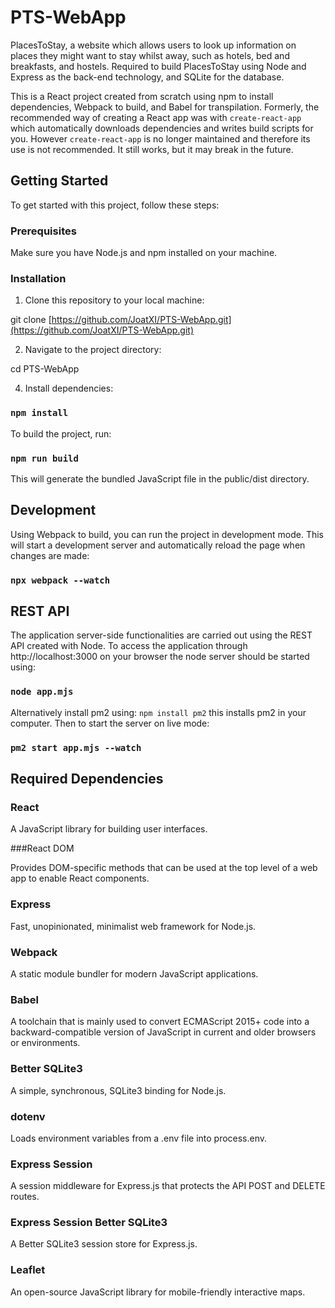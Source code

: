 # PTS-WebApp
PlacesToStay, a website which allows users to look up information on places they might want to stay whilst away, such as hotels, bed and breakfasts, and hostels. Required to build PlacesToStay using Node and Express as the back-end technology, and  SQLite for the database.

This is a React project created from scratch using npm to install dependencies, Webpack to build, and Babel for transpilation. Formerly, the recommended way of creating a React app was with `create-react-app` which automatically downloads dependencies and writes build scripts for you. However `create-react-app` is no longer maintained and therefore its use is not recommended. It still works, but it may break in the future.

## Getting Started

To get started with this project, follow these steps:

### Prerequisites

Make sure you have Node.js and npm installed on your machine.

### Installation

1. Clone this repository to your local machine:

git clone [https://github.com/JoatXI/PTS-WebApp.git](https://github.com/JoatXI/PTS-WebApp.git)

2. Navigate to the project directory:

cd PTS-WebApp
   
4. Install dependencies:

### `npm install`

To build the project, run:

### `npm run build`

This will generate the bundled JavaScript file in the public/dist directory.

## Development

Using Webpack to build, you can run the project in development mode. This will start a development server and automatically reload the page when changes are made:

### `npx webpack --watch`

## REST API

The application server-side functionalities are carried out using the REST API created with Node. To access the application through http://localhost:3000 on your browser the node server should be started using:

### `node app.mjs`

Alternatively install pm2 using: `npm install pm2` this installs pm2 in your computer. Then to start the server on live mode:

### `pm2 start app.mjs --watch`

## Required Dependencies

### React

A JavaScript library for building user interfaces.

###React DOM

Provides DOM-specific methods that can be used at the top level of a web app to enable React components.

### Express

Fast, unopinionated, minimalist web framework for Node.js.

### Webpack

A static module bundler for modern JavaScript applications.

### Babel

A toolchain that is mainly used to convert ECMAScript 2015+ code into a backward-compatible version of JavaScript in current and older browsers or environments.

### Better SQLite3

A simple, synchronous, SQLite3 binding for Node.js.

### dotenv

Loads environment variables from a .env file into process.env.

### Express Session

A session middleware for Express.js that protects the API POST and DELETE routes.

### Express Session Better SQLite3

A Better SQLite3 session store for Express.js.

### Leaflet

An open-source JavaScript library for mobile-friendly interactive maps.
